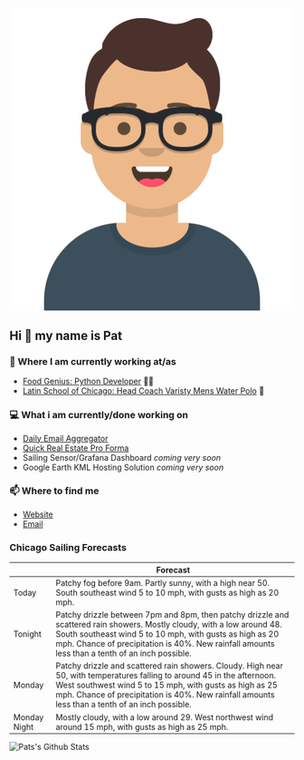 [![Social banner for p-j-falconer](https://raw.githubusercontent.com/P-J-FALCONER/P-J-FALCONER/master/assets/avataaars.svg)](https://patfalconer.com/)
## Hi :wave: my name is Pat

### 💼 Where I am currently working at/as
- [Food Genius: Python Developer](https://getfoodgenius.com/) 🍔🐍
- [Latin School of Chicago: Head Coach Varisty Mens Water Polo](https://www.latinschool.org/) 🤽


### 💻 What i am currently/done working on
 - [Daily Email Aggregator](https://github.com/P-J-FALCONER/dott_daily_mail)
 - [Quick Real Estate Pro Forma](https://github.com/P-J-FALCONER/henry)
 - Sailing Sensor/Grafana Dashboard *coming very soon*
 - Google Earth KML Hosting Solution *coming very soon*

### 📫 Where to find me
 - [Website](https://patfalconer.com/)
 - [Email](mailto:patrick.j.falconer@gmail.com)


### Chicago Sailing Forecasts
|   | Forecast  |
|---|---|
| Today | Patchy fog before 9am. Partly sunny, with a high near 50. South southeast wind 5 to 10 mph, with gusts as high as 20 mph. |
| Tonight | Patchy drizzle between 7pm and 8pm, then patchy drizzle and scattered rain showers. Mostly cloudy, with a low around 48. South southeast wind 5 to 10 mph, with gusts as high as 20 mph. Chance of precipitation is 40%. New rainfall amounts less than a tenth of an inch possible. |
| Monday | Patchy drizzle and scattered rain showers. Cloudy. High near 50, with temperatures falling to around 45 in the afternoon. West southwest wind 5 to 15 mph, with gusts as high as 25 mph. Chance of precipitation is 40%. New rainfall amounts less than a tenth of an inch possible. |
| Monday Night | Mostly cloudy, with a low around 29. West northwest wind around 15 mph, with gusts as high as 25 mph. |

![Pats's Github Stats](https://github-readme-stats.vercel.app/api?username=p-j-falconer&show_icons=true&theme=radical)
